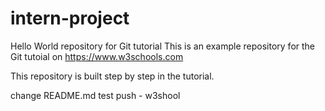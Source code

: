 # intern-project
Hello World repository for Git tutorial
This is an example repository for the Git tutoial on https://www.w3schools.com

This repository is built step by step in the tutorial.

change README.md test push - w3shool
